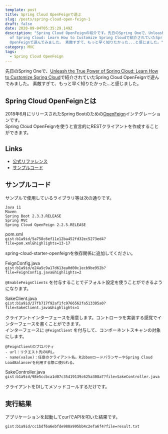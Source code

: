 ```yaml
---
template: post
title: Spring Cloud OpenFeignで遊ぶ
slug: /posts/spring-cloud-open-feign-1
draft: false
date: 2020-09-04T05:35:29.149Z
description: "Spring Cloud OpenFeignの紹介です。先日のSpring Oneで、Unleash the True Power
  of Spring Cloud: Learn How to Customize Spring Cloudで紹介されていたSpring Cloud
  OpenFeignで遊んでみました。 素敵すぎて、もっと早く知りたかった...と感じました。"
category: MVC
tags:
  - Spring Cloud OpenFeign
---
```

先日のSpring Oneで、[Unleash the True Power of Spring Cloud: Learn How to Customize Spring Cloud](https://springone.io/2020/sessions/unleash-the-true-power-of-spring-cloud-learn-how-to-customize-spring-cloud)で紹介されていたSpring Cloud OpenFeignで遊んでみました。
素敵すぎて、もっと早く知りたかった...と感じました。

## Spring Cloud OpenFeignとは
2018年6月にリリースされたSpring Bootのための[OpenFeign](https://github.com/OpenFeign/feign)インテグレーションです。  
Spring Cloud OpenFeignを使うと宣言的にRESTクライアントを作成することができます。  

## Links
- [公式リファレンス](https://spring.io/projects/spring-cloud-openfeign#overview)  
- [サンプルコード](https://github.com/b1a9id/spring-cloud-openfeign-sample/tree/use-web-mvc)  

## サンプルコード
サンプルで使用しているライブラリ等は次の通りです。  
```
Java 11
Maven
Spring Boot 2.3.3.RELEASE
Spring MVC
Spring Cloud OpenFeign 2.2.5.RELEASE

```

pom.xml  
`gist:b1a9id/5a758c6ef11e12ba452fd32ec5273ed4?file=pom.xml&highlights=13-17`

spring-cloud-starter-openfeignを依存関係に追加してください。

FeignConfig.java  
`gist:b1a9id/e24a5c9a17d613ea0d00c1ecb9be952b?file=FeignConfig.java&highlights=2`

`@EnableFeignClients` を付与することでデフォルト設定を使うことができるようになります。

SakeClient.java  
`gist:b1a9id/27fb717f92af1fc9766562fa513305a0?file=SakeClient.java&highlights=1`

クライアントインターフェースを用意します。コントローラを実装する感覚でインターフェースを書くことができます。  
インターフェースに `@FeignClient` を付与して、コンポーネントスキャンの対象にします。   
```
@FeignClientのプロパティ
- url：リクエスト先のURL。
- name(value)：任意のクライアント名。RibbonロードバランサーやSpring Cloud LoadBalancerを利用する際に使われる。
```

SakeController.java  
`gist:b1a9id/98e5ccbca1d07c35419139c625a308a7?file=SakeController.java`  

クライアントをDIしてメソッドコールするだけです。

## 実行結果
アプリケーションを起動してcurlでAPIを叩いた結果です。

`gist:b1a9id/cc1bdf6a6ebfde988a995bb4c2efa6f4?file=result.txt`

